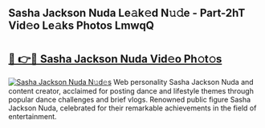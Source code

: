 ## Sasha Jackson Nuda Le𝚊k𝚎d N𝚞𝚍e - Part-2hT Vid𝚎o Le𝚊ks Photos LmwqQ

# <h2><a href="http://fbfqj5m.evod.top/?m=Sasha+Jackson+Nuda">🔗 👉🔴 Sasha Jackson Nuda Vid𝚎o Ph𝚘t𝚘s</a></h2>

[![Sasha Jackson Nuda N𝚞d𝚎s](https://i.imgur.com/8V9OHl7.gif)](http://fbfqj5m.evod.top/?m=Sasha+Jackson+Nuda)
Web personality Sasha Jackson Nuda and content creator, acclaimed for posting dance and lifestyle themes through popular dance challenges and brief vlogs. Renowned public figure Sasha Jackson Nuda, celebrated for their remarkable achievements in the field of entertainment. 

